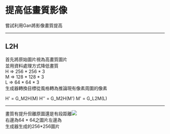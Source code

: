 # 提高低畫質影像

嘗試利用Gan將影像畫質提高


---

## L2H

首先將原始圖片視為高畫質圖片  
並用資料處理方式降低畫質  
H => 256 * 256 * 3  
M => 128 * 128 * 3  
L => 64 * 64 * 3  
生成器轉換目標從風格轉為推論現有像素周圍的像素  

H'  = G_M2H(M)
H'' = G_M2H(M')
M'  = G_L2M(L)


---

畫質有提升但離原圖還是有段距離![](https://i.imgur.com/3Mc7Tv3.png)  
右邊為64 * 64之圖片左邊為  
生成器生成的256*256圖片


